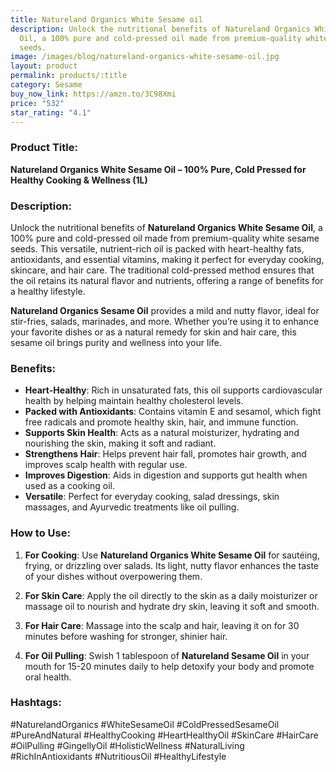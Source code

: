 ```yaml
---
title: Natureland Organics White Sesame oil
description: Unlock the nutritional benefits of Natureland Organics White Sesame
  Oil, a 100% pure and cold-pressed oil made from premium-quality white sesame
  seeds.
image: /images/blog/natureland-organics-white-sesame-oil.jpg
layout: product
permalink: products/:title
category: Sesame
buy_now_link: https://amzn.to/3C98Xmi
price: "532"
star_rating: "4.1"
---
```

### Product Title:
**Natureland Organics White Sesame Oil – 100% Pure, Cold Pressed for Healthy Cooking & Wellness (1L)**

### Description:
Unlock the nutritional benefits of **Natureland Organics White Sesame Oil**, a 100% pure and cold-pressed oil made from premium-quality white sesame seeds. This versatile, nutrient-rich oil is packed with heart-healthy fats, antioxidants, and essential vitamins, making it perfect for everyday cooking, skincare, and hair care. The traditional cold-pressed method ensures that the oil retains its natural flavor and nutrients, offering a range of benefits for a healthy lifestyle.

**Natureland Organics Sesame Oil** provides a mild and nutty flavor, ideal for stir-fries, salads, marinades, and more. Whether you’re using it to enhance your favorite dishes or as a natural remedy for skin and hair care, this sesame oil brings purity and wellness into your life.

### Benefits:
- **Heart-Healthy**: Rich in unsaturated fats, this oil supports cardiovascular health by helping maintain healthy cholesterol levels.
- **Packed with Antioxidants**: Contains vitamin E and sesamol, which fight free radicals and promote healthy skin, hair, and immune function.
- **Supports Skin Health**: Acts as a natural moisturizer, hydrating and nourishing the skin, making it soft and radiant.
- **Strengthens Hair**: Helps prevent hair fall, promotes hair growth, and improves scalp health with regular use.
- **Improves Digestion**: Aids in digestion and supports gut health when used as a cooking oil.
- **Versatile**: Perfect for everyday cooking, salad dressings, skin massages, and Ayurvedic treatments like oil pulling.

### How to Use:
1. **For Cooking**: Use **Natureland Organics White Sesame Oil** for sautéing, frying, or drizzling over salads. Its light, nutty flavor enhances the taste of your dishes without overpowering them.
   
2. **For Skin Care**: Apply the oil directly to the skin as a daily moisturizer or massage oil to nourish and hydrate dry skin, leaving it soft and smooth.

3. **For Hair Care**: Massage into the scalp and hair, leaving it on for 30 minutes before washing for stronger, shinier hair.

4. **For Oil Pulling**: Swish 1 tablespoon of **Natureland Sesame Oil** in your mouth for 15-20 minutes daily to help detoxify your body and promote oral health.

### Hashtags:
#NaturelandOrganics #WhiteSesameOil #ColdPressedSesameOil #PureAndNatural #HealthyCooking #HeartHealthyOil #SkinCare #HairCare #OilPulling #GingellyOil #HolisticWellness #NaturalLiving #RichInAntioxidants #NutritiousOil #HealthyLifestyle
